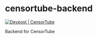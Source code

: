 # censortube-backend
[![Devpost | CensorTube](https://badges.devpost-shields.com/get-badge?name=CensorTube&id=censortube&type=big-logo&style=flat)](https://devpost.com/software/censortube)

Backend for CensorTube
